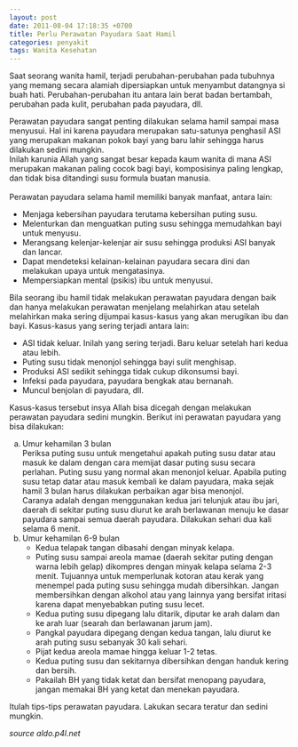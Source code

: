 ```yaml
---
layout: post
date: 2011-08-04 17:18:35 +0700
title: Perlu Perawatan Payudara Saat Hamil
categories: penyakit
tags: Wanita Kesehatan
---
```

<p>Saat seorang wanita hamil, terjadi perubahan-perubahan pada tubuhnya yang memang secara alamiah dipersiapkan untuk menyambut datangnya si buah hati. Perubahan-perubahan itu antara lain berat badan bertambah, perubahan pada kulit, perubahan pada payudara, dll.</p>
<p>Perawatan payudara sangat penting dilakukan selama hamil sampai masa menyusui. Hal ini karena payudara merupakan satu-satunya penghasil ASI yang merupakan makanan pokok bayi yang baru lahir sehingga harus dilakukan sedini mungkin.<br>
Inilah karunia Allah yang sangat besar kepada kaum wanita di mana ASI merupakan makanan paling cocok bagi bayi, komposisinya paling lengkap, dan tidak bisa ditandingi susu formula buatan manusia.<br>
<span id="more-576"></span><br>
Perawatan payudara selama hamil memiliki banyak manfaat, antara lain:</p>
<ul>
<li>Menjaga kebersihan payudara terutama kebersihan puting susu.</li>
<li>Melenturkan dan menguatkan puting susu sehingga memudahkan bayi untuk menyusu.</li>
<li>Merangsang kelenjar-kelenjar air susu sehingga produksi ASI banyak dan lancar.</li>
<li>Dapat mendeteksi kelainan-kelainan payudara secara dini dan melakukan upaya untuk mengatasinya.</li>
<li>Mempersiapkan mental (psikis) ibu untuk menyusui.</li>
</ul>
<p>Bila seorang ibu hamil tidak melakukan perawatan payudara dengan baik dan hanya melakukan perawatan menjelang melahirkan atau setelah melahirkan maka sering dijumpai kasus-kasus yang akan merugikan ibu dan bayi. Kasus-kasus yang sering terjadi antara lain:</p>
<ul>
<li>ASI tidak keluar. Inilah yang sering terjadi. Baru keluar setelah hari kedua atau lebih.</li>
<li>Puting susu tidak menonjol sehingga bayi sulit menghisap.</li>
<li>Produksi ASI sedikit sehingga tidak cukup dikonsumsi bayi.</li>
<li>Infeksi pada payudara, payudara bengkak atau bernanah.</li>
<li>Muncul benjolan di payudara, dll.</li>
</ul>
<p>Kasus-kasus tersebut insya Allah bisa dicegah dengan melakukan perawatan payudara sedini mungkin. Berikut ini perawatan payudara yang bisa dilakukan:</p>
<ol type="a">
<li>Umur kehamilan 3 bulan<br>
Periksa puting susu untuk mengetahui apakah puting susu datar atau masuk ke dalam dengan cara memijat dasar puting susu secara perlahan. Puting susu yang normal akan menonjol keluar. Apabila puting susu tetap datar atau masuk kembali ke dalam payudara, maka sejak hamil 3 bulan harus dilakukan perbaikan agar bisa menonjol.<br>
Caranya adalah dengan menggunakan kedua jari telunjuk atau ibu jari, daerah di sekitar puting susu diurut ke arah berlawanan menuju ke dasar payudara sampai semua daerah payudara. Dilakukan sehari dua kali selama 6 menit.</li>
<li>Umur kehamilan 6-9 bulan
<ul>
<li>Kedua telapak tangan dibasahi dengan minyak kelapa.</li>
<li>Puting susu sampai areola mamae (daerah sekitar puting dengan warna lebih gelap) dikompres dengan minyak kelapa selama 2-3 menit. Tujuannya untuk memperlunak kotoran atau kerak yang menempel pada puting susu sehingga mudah dibersihkan. Jangan membersihkan dengan alkohol atau yang lainnya yang bersifat iritasi karena dapat menyebabkan puting susu lecet.</li>
<li>Kedua puting susu dipegang lalu ditarik, diputar ke arah dalam dan ke arah luar (searah dan berlawanan jarum jam).</li>
<li>Pangkal payudara dipegang dengan kedua tangan, lalu diurut ke arah puting susu sebanyak 30 kali sehari.</li>
<li>Pijat kedua areola mamae hingga keluar 1-2 tetas.</li>
<li>Kedua puting susu dan sekitarnya dibersihkan dengan handuk kering dan bersih.</li>
<li>Pakailah BH yang tidak ketat dan bersifat menopang payudara, jangan memakai BH yang ketat dan menekan payudara.</li>
</ul>
</li>
</ol>
<p>Itulah tips-tips perawatan payudara. Lakukan secara teratur dan sedini mungkin.</p>
<address>source aldo.p4l.net</address>